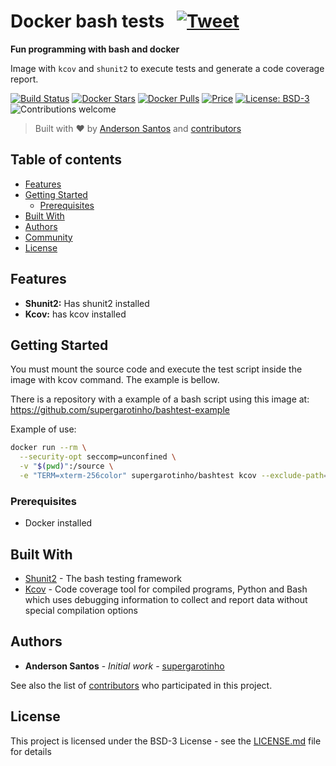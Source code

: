 # Docker bash tests &nbsp; [![Tweet](https://camo.githubusercontent.com/83d4084f7b71558e33b08844da5c773a8657e271/68747470733a2f2f696d672e736869656c64732e696f2f747769747465722f75726c2f687474702f736869656c64732e696f2e7376673f7374796c653d736f6369616c)](https://twitter.com/intent/tweet?text=Execute%20and%20generate%20bash%20testing%20report%20with%20supergarotinho%2Fbashtest%20image!&amp;url=https://www.gruponeuro.com.br&amp;via=supergarotinho&amp;hashtags=docker,bash,test,testing,report,coverage,shunit2,kcov)

**Fun programming with bash and docker**


Image with ```kcov``` and ```shunit2``` to execute tests and generate a code coverage report.


[![Build Status](https://dockerbuildbadges.quelltext.eu/status.svg?organization=supergarotinho&repository=bashtest)](https://hub.docker.com/r/supergarotinho/bashtest/)
[![Docker Stars](https://img.shields.io/docker/stars/supergarotinho/bashtest.svg)](https://hub.docker.com/r/supergarotinho/bashtest/)
[![Docker Pulls](https://img.shields.io/docker/pulls/supergarotinho/bashtest.svg)](https://hub.docker.com/r/supergarotinho/bashtest/)
[![Price](https://img.shields.io/badge/price-FREE-0098f7.svg)](https://github.com/supergarotinho/docker-bashtest/blob/master/LICENSE)
[![License: BSD-3](https://img.shields.io/badge/license-BSD3-blue.svg)](https://github.com/supergarotinho/docker-bashtest/blob/master/LICENSE)
![Contributions welcome](https://img.shields.io/badge/contributions-welcome-orange.svg)

> Built with ❤︎ by [Anderson Santos](https://br.linkedin.com/in/andersonrss) and [contributors](https://github.com/supergarotinho/docker-bashtest/graphs/contributors)

## Table of contents

- [Features](#features)
- [Getting Started](#getting-started)
  - [Prerequisites](#prerequisites)
- [Built With](#built-with)
- [Authors](#authors)
- [Community](#community)
- [License](#license)

## Features

* **Shunit2:** Has shunit2 installed
* **Kcov:** has kcov installed

## Getting Started

You must mount the source code and execute the test script inside the image with kcov command. The example is bellow.

There is a repository with a example of a bash script using this image at: https://github.com/supergarotinho/bashtest-example

Example of use:

```bash
docker run --rm \
  --security-opt seccomp=unconfined \
  -v "$(pwd)":/source \
  -e "TERM=xterm-256color" supergarotinho/bashtest kcov --exclude-path=/root/shunit2 ./coverage ./test/unit-test.sh
```

### Prerequisites

* Docker installed

## Built With

* [Shunit2](https://github.com/kward/shunit2) - The bash testing framework
* [Kcov](https://github.com/SimonKagstrom/kcov) - Code coverage tool for compiled programs, Python and Bash which uses debugging information to collect and report data without special compilation options

## Authors

* **Anderson Santos** - *Initial work* - [supergarotinho](https://github.com/supergarotinho)

See also the list of [contributors](https://github.com/supergarotinho/docker-bashtest/contributors) who participated in this project.

## License

This project is licensed under the BSD-3 License - see the [LICENSE.md](LICENSE.md) file for details
